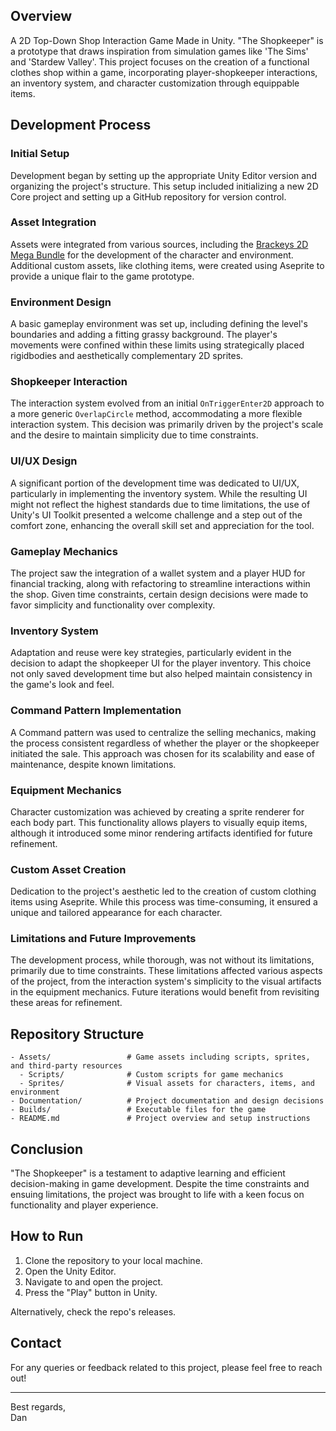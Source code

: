 ## Overview

A 2D Top-Down Shop Interaction Game Made in Unity. "The Shopkeeper" is a prototype that draws inspiration from simulation games like 'The Sims' and 'Stardew Valley'. This project focuses on the creation of a functional clothes shop within a game, incorporating player-shopkeeper interactions, an inventory system, and character customization through equippable items.

## Development Process

### Initial Setup
Development began by setting up the appropriate Unity Editor version and organizing the project's structure. This setup included initializing a new 2D Core project and setting up a GitHub repository for version control.

### Asset Integration
Assets were integrated from various sources, including the [Brackeys 2D Mega Bundle](https://assetstore.unity.com/packages/2d/characters/2d-mega-bundle-177124) for the development of the character and environment. Additional custom assets, like clothing items, were created using Aseprite to provide a unique flair to the game prototype.

### Environment Design
A basic gameplay environment was set up, including defining the level's boundaries and adding a fitting grassy background. The player's movements were confined within these limits using strategically placed rigidbodies and aesthetically complementary 2D sprites.

### Shopkeeper Interaction
The interaction system evolved from an initial `OnTriggerEnter2D` approach to a more generic `OverlapCircle` method, accommodating a more flexible interaction system. This decision was primarily driven by the project's scale and the desire to maintain simplicity due to time constraints.

### UI/UX Design
A significant portion of the development time was dedicated to UI/UX, particularly in implementing the inventory system. While the resulting UI might not reflect the highest standards due to time limitations, the use of Unity's UI Toolkit presented a welcome challenge and a step out of the comfort zone, enhancing the overall skill set and appreciation for the tool.

### Gameplay Mechanics
The project saw the integration of a wallet system and a player HUD for financial tracking, along with refactoring to streamline interactions within the shop. Given time constraints, certain design decisions were made to favor simplicity and functionality over complexity.

### Inventory System
Adaptation and reuse were key strategies, particularly evident in the decision to adapt the shopkeeper UI for the player inventory. This choice not only saved development time but also helped maintain consistency in the game's look and feel.

### Command Pattern Implementation
A Command pattern was used to centralize the selling mechanics, making the process consistent regardless of whether the player or the shopkeeper initiated the sale. This approach was chosen for its scalability and ease of maintenance, despite known limitations.

### Equipment Mechanics
Character customization was achieved by creating a sprite renderer for each body part. This functionality allows players to visually equip items, although it introduced some minor rendering artifacts identified for future refinement.

### Custom Asset Creation
Dedication to the project's aesthetic led to the creation of custom clothing items using Aseprite. While this process was time-consuming, it ensured a unique and tailored appearance for each character.

### Limitations and Future Improvements
The development process, while thorough, was not without its limitations, primarily due to time constraints. These limitations affected various aspects of the project, from the interaction system's simplicity to the visual artifacts in the equipment mechanics. Future iterations would benefit from revisiting these areas for refinement.

## Repository Structure
```
- Assets/                 # Game assets including scripts, sprites, and third-party resources
  - Scripts/              # Custom scripts for game mechanics
  - Sprites/              # Visual assets for characters, items, and environment
- Documentation/          # Project documentation and design decisions
- Builds/                 # Executable files for the game
- README.md               # Project overview and setup instructions
```

## Conclusion
"The Shopkeeper" is a testament to adaptive learning and efficient decision-making in game development. Despite the time constraints and ensuing limitations, the project was brought to life with a keen focus on functionality and player experience.

## How to Run
1. Clone the repository to your local machine.
2. Open the Unity Editor.
3. Navigate to and open the project.
4. Press the "Play" button in Unity.

Alternatively, check the repo's releases.

## Contact
For any queries or feedback related to this project, please feel free to reach out!

---

Best regards,  
Dan
